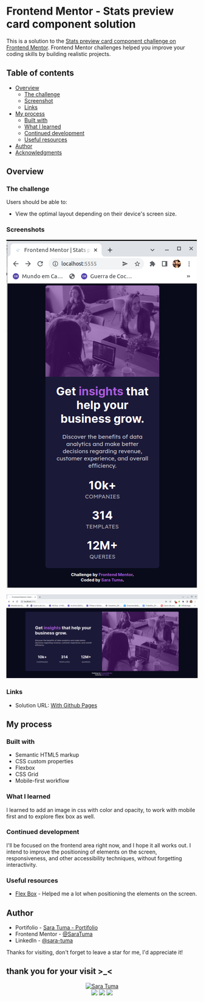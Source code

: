 # Frontend Mentor - Stats preview card component solution

This is a solution to the [Stats preview card component challenge on Frontend Mentor](https://www.frontendmentor.io/challenges/stats-preview-card-component-8JqbgoU62). Frontend Mentor challenges helped you improve your coding skills by building realistic projects. 

## Table of contents

- [Overview](#overview)
  - [The challenge](#the-challenge)
  - [Screenshot](#screenshot)
  - [Links](#links)
- [My process](#my-process)
  - [Built with](#built-with)
  - [What I learned](#what-i-learned)
  - [Continued development](#continued-development)
  - [Useful resources](#useful-resources)
- [Author](#author)
- [Acknowledgments](#acknowledgments)


## Overview

### The challenge

Users should be able to:

- View the optimal layout depending on their device's screen size.

### Screenshots

![Mobile Screen](./images/screenShot-mobile.png)

![Desktop Screen](./images/screenShot-desktop.png)


### Links

- Solution URL: [With Github Pages](https://your-solution-url.com)

## My process

### Built with

- Semantic HTML5 markup
- CSS custom properties
- Flexbox
- CSS Grid
- Mobile-first workflow


### What I learned

I learned to add an image in css with color and opacity, to work with mobile first and to explore flex box as well.


### Continued development

I'll be focused on the frontend area right now, and I hope it all works out. I intend to improve the positioning of elements on the screen, responsiveness, and other accessibility techniques, without forgetting interactivity.


### Useful resources

- [Flex Box](https://css-tricks.com/snippets/css/a-guide-to-flexbox/) - Helped me a lot when positioning the elements on the screen.


## Author

- Portifolio - [Sara Tuma - Portifolio](https://saratuma.github.io/portifolio/)
- Frontend Mentor - [@SaraTuma](https://www.frontendmentor.io/profile/SaraTuma)
- LinkedIn - [@sara-tuma](https://www.linkedin.com/in/sara-tuma-9186911ba)




Thanks for visiting, don't forget to leave a star for me, I'd appreciate it!

## thank you for your visit >_<

<div align="center">
<a href="https://github.com/SaraTuma"><img height="200" width="200" src="https://github.com/SaraTuma.png" alt="Sara Tuma"></a>
</div>
<div align="center"> 
  <a href = "mailto:saradavidtuma07@gmail.com"><img src="https://img.shields.io/badge/-Gmail-%23333?style=for-the-badge&logo=gmail&logoColor=white" target="_blank"></a>
  <a href="https://web.facebook.com/Dev-JavaScript-237918328176401" target="_blank"><img src="https://img.shields.io/badge/-Facebook-%230077B5?style=for-the-badge&logo=facebook&logoColor=white" target="_blank"></a> 
  <a href="https://www.linkedin.com/in/sara-david-tuma-9186911ba" target="_blank"><img src="https://img.shields.io/badge/-LinkedIn-%230077B5?style=for-the-badge&logo=linkedin&logoColor=white" target="_blank"></a> 
